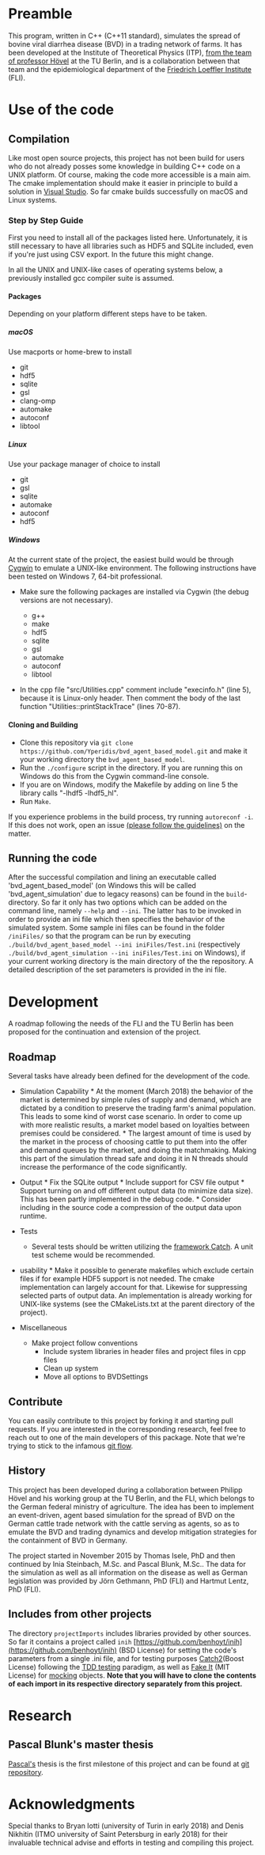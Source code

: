 # Preamble
This program, written in C++ (C++11 standard), simulates the spread of bovine viral diarrhea disease (BVD) in a trading network of farms. It has been developed at the Institute of Theoretical Physics (ITP), [from the team of professor Hövel](http://www.itp.tu-berlin.de/ag_empirische_netzwerke_und_neurodynamik/hoevel/members/parameter/en/) at the TU Berlin, and is a collaboration between that team and the epidemiological department of the [Friedrich Loeffler Institute](https://www.fli.de/en/institutes/institute-of-epidemiology-ife/) (FLI).

# Use of the code
## Compilation
Like most open source projects, this project has not been build for users who do not already posses some knowledge in building C++ code on a UNIX platform. Of course, making the code more accessible is a main aim. 
The cmake implementation should make it easier in principle to build a solution in [Visual Studio](https://www.visualstudio.com/). So far cmake builds successfully on macOS and Linux systems.

### Step by Step Guide
First you need to install all of the packages listed here. Unfortunately, it is still necessary to have all libraries such as HDF5 and SQLite included, even if you're just using CSV export. In the future this might change.

In all the UNIX and UNIX-like cases of operating systems below, a previously installed gcc compiler suite is assumed.

#### Packages
Depending on your platform different steps have to be taken.

##### macOS
Use macports or home-brew to install
* git
* hdf5 
* sqlite
* gsl
* clang-omp	
* automake
* autoconf
* libtool

##### Linux
Use your package manager of choice to install
* git
* gsl
* sqlite
* automake
* autoconf
* hdf5

##### Windows
At the current state of the project, the easiest build would be through [Cygwin](https://cygwin.com/) to emulate a UNIX-like environment. The following instructions have been tested on Windows 7, 64-bit professional.

* Make sure the following packages are installed via Cygwin (the debug versions are not necessary).
    * g++ 
    * make
    * hdf5
    * sqlite
    * gsl
    * automake
    * autoconf
    * libtool

* In the cpp file "src/Utilities.cpp" comment include "execinfo.h" (line 5), because it is Linux-only header. Then comment the body of the last function "Utilities::printStackTrace" (lines 70-87).


#### Cloning and Building
* Clone this repository via `git clone https://github.com/Yperidis/bvd_agent_based_model.git` and make it your working directory the `bvd_agent_based_model`.
* Run the `./configure` script in the directory. If you are running this on Windows do this from the Cygwin command-line console.
* If you are on Windows, modify the Makefile by adding on line 5 the library calls "-lhdf5 -lhdf5_hl".
* Run `Make`. 

If you experience problems in the build process, try running `autoreconf -i`. If this does not work, open an issue [(please follow the guidelines)](https://guides.github.com/features/issues/) on the matter.


## Running the code
After the successful compilation and lining an executable called 'bvd_agent_based_model' (on Windows this will be called 'bvd_agent_simulation' due to legacy reasons) can be found in the `build`-directory. So far it only has two options which can be added on the command line, namely `--help` and `--ini`. The latter has to be invoked in order to provide an ini file which then specifies the behavior of the simulated system. Some sample ini files can be found in the folder `/iniFiles/` so that the program can be run by executing `./build/bvd_agent_based_model --ini iniFiles/Test.ini` (respectively `./build/bvd_agent_simulation --ini iniFiles/Test.ini` on Windows), if your current working directory is the main directory of the the repository. A detailed description of the set parameters is provided in the ini file.


# Development
A roadmap following the needs of the FLI and the TU Berlin has been proposed for the continuation and extension of the project.
## Roadmap
Several tasks have already been defined for the development of the code.

* Simulation Capability
	  * At the moment (March 2018) the behavior of the market is determined by simple rules of supply and demand, which are dictated by a condition to preserve the trading farm's animal population. This leads to some kind of worst case scenario. In order to come up with more realistic results, a market model based on loyalties between premises could be considered.
	  * The largest amount of time is used by the market in the process of choosing cattle to put them into the offer and demand queues by the market, and doing the matchmaking. Making this part of the simulation thread safe and doing it in N threads should increase the performance of the code significantly.
* Output
	  * Fix the SQLite output 
	  * Include support for CSV file output
	  * Support turning on and off different output data (to minimize data size). This has been partly implemented in the debug code.
	  * Consider including in the source code a compression of the output data upon runtime.
* Tests
	* Several tests should be written utilizing the [framework Catch](https://github.com/philsquared/Catch). A unit test scheme would be recommended.
* usability 
	  * Make it possible to generate makefiles which exclude certain files if for example HDF5 support is not needed. The cmake implementation can largely account for that. Likewise for suppressing selected parts of output data. An implementation is already working for UNIX-like systems (see the CMakeLists.txt at the parent directory of the project).

* Miscellaneous
	* Make project follow conventions 
		* Include system libraries in header files and project files in cpp files
		* Clean up system
		* Move all options to BVDSettings
  

## Contribute
You can easily contribute to this project by forking it and starting pull requests. If you are interested in the corresponding research, feel free to reach out to one of the main developers of this package. Note that we're trying to stick to the infamous [git flow](https://danielkummer.github.io/git-flow-cheatsheet/). 

## History
This project has been developed during a collaboration between Philipp Hövel and his working group at the TU Berlin, and the FLI, which belongs to the German federal ministry of agriculture. The idea has been to implement an event-driven, agent based simulation for the spread of BVD on the German cattle trade network with the cattle serving as agents, so as to emulate the BVD and trading dynamics and develop mitigation strategies for the containment of BVD in Germany.

The project started in November 2015 by Thomas Isele, PhD and then continued by Inia Steinbach, M.Sc. and Pascal Blunk, M.Sc.. The data for the simulation as well as all information on the disease as well as German legislation was provided by Jörn Gethmann, PhD (FLI) and Hartmut Lentz, PhD (FLI).


## Includes from other projects
The directory `projectImports` includes libraries provided by other sources. So far it contains a project called `inih` [https://github.com/benhoyt/inih](https://github.com/benhoyt/inih) (BSD License) for setting the code's parameters from a single .ini file, and for testing purposes [Catch2](https://github.com/catchorg/Catch2)(Boost License) following the [TDD testing](https://en.wikipedia.org/wiki/Test-driven_development) paradigm, as well as [Fake It](https://github.com/eranpeer/FakeIt) (MIT License) for [mocking](https://en.wikipedia.org/wiki/Mock_object) objects. **Note that you will have to clone the contents of each import in its respective directory separately from this project.**


# Research

## Pascal Blunk's master thesis
[Pascal's](https://github.com/Gerungofulus/) thesis is the first milestone of this project and can be found at [git repository](https://github.com/Gerungofulus/Masterarbeit/settings).


# Acknowledgments
Special thanks to Bryan Iotti (university of Turin in early 2018) and Denis Nikhitin (ITMO university of Saint Petersburg in early 2018) for their invaluable technical advise and efforts in testing and compiling this project.
